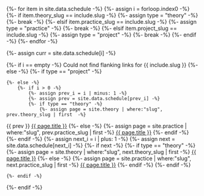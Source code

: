 {%- for item in site.data.schedule -%}
    {%- assign i = forloop.index0 -%}
    {%- if item.theory_slug == include.slug -%}
        {%- assign type = "theory" -%}
        {%- break -%}
    {%- elsif item.practice_slug == include.slug -%}
        {%- assign type = "practice" -%}
        {%- break -%}
    {%- elsif item.project_slug == include.slug -%}
        {%- assign type = "project" -%}
        {%- break -%}
    {%- endif -%}
{%- endfor -%}

{%- assign curr = site.data.schedule[i] -%}

{%- if i == empty -%}
    Could not find flanking links for {{ include.slug }}
{%- else -%}
    {%- if type == "project" -%}

    {%- else -%}
        {%- if i > 0 -%}
            {%- assign prev_i = i | minus: 1 -%}
            {%- assign prev = site.data.schedule[prev_i] -%}
            {%- if type == "theory" -%}
                {%- assign page = site.theory | where:"slug", prev.theory_slug | first  -%}
{{ prev }}
<a href="/theory/{{ prev.theory_slug }}.html">{{ page.title }}</a>
            {%- else -%}
                {%- assign page = site.practice | where:"slug", prev.practice_slug | first  -%}
<a href="practice/{{ prev.practice_slug }}.html">{{ page.title }}</a>
            {%- endif -%}
        {%- endif -%}
        {%- assign next_i = i | plus: 1 -%}
        {%- assign next = site.data.schedule[next_i] -%}
        {%- if next  -%}
            {%- if type == "theory" -%}
                {%- assign page = site.theory | where:"slug", next.theory_slug | first  -%}
<a href="/theory/{{ next.theory_slug }}.html">{{ page.title }}</a>
            {%- else -%}
                {%- assign page = site.practice | where:"slug", next.practice_slug | first  -%}
<a href="/practice/{{ next.practice_slug }}.html">{{ page.title }}</a>
            {%- endif -%}
        {%- endif -%}

    {%- endif -%}
{%- endif -%}
